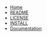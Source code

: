 
+ [Home](/)
+ [README](../)
+ [LICENSE](../license.html)
+ [INSTALL](../install.html)
+ [Documentation](./)
<!-- + [Github](https://github.com/caltechlibrary/AndOr) -->
<!-- + [Releases](https://github.com/caltechlibrary/AndOr/releases/) -->

